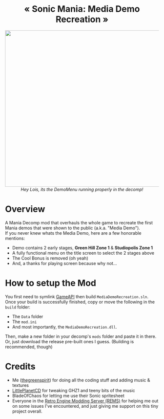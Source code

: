 <h1 align="center">« Sonic Mania: Media Demo Recreation »</h1>
<p align="center">
  <img width="512px" src="https://user-images.githubusercontent.com/111328261/196762558-f1428ce6-084b-4dcf-9522-d69124df94a2.gif"><br>
  <i align="center">Hey Lois, its the DemoMenu running properly in the decomp!</i>
</p>

# Overview
A Mania Decomp mod that overhauls the whole game to recreate the first Mania demos that were shown to the public (a.k.a. "Media Demo").<br>
If you never knew whats the Media Demo, here are a few honorable mentions:
* Demo contains 2 early stages, **Green Hill Zone 1** & **Studiopolis Zone 1**
* A fully functional menu on the title screen to select the 2 stages above
* The Cool Bonus is removed (oh yeah)
* And, a thanks for playing screen because why not...

# How to setup the Mod
You first need to symlink [GameAPI](https://github.com/Rubberduckycooly/GameAPI) then build ``MediaDemoRecreation.sln``.<br>
Once your build is successfully finished, copy or move the following in the ``build`` folder:<br>
* The ``Data`` folder
* The ``mod.ini``
* And most importantly, the ``MediaDemoRecreation.dll``.<br>

Then, make a new folder in your decomp's ``mods`` folder and paste it in there.<br>
Or, just download the release pre-built ones I guess. (Building is recommended, though)

# Credits
* Me ([thegreenspirit](https://github.com/thegreenspirit)) for doing all the coding stuff and adding music & textures
* [LittlePlanetCD](https://github.com/LittlePlanetCD) for tweaking GHZ1 and teeny bits of the music
* BladeOfChaos for letting me use their Sonic spritesheet
* Everyone in the [Retro Engine Modding Server (REMS)](https://dc.railgun.works/retroengine) for helping me out on some issues I've encountered, and just giving me support on this tiny project overall.
